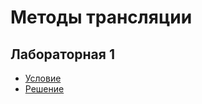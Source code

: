 # Методы трансляции

## Лабораторная 1
* [Условие](https://github.com/Dennymf/ITMO_University/blob/main/translation_method/lab1/01-perl-re.pdf)
* [Решение](https://github.com/Dennymf/ITMO_University/tree/main/translation_method/lab1)
